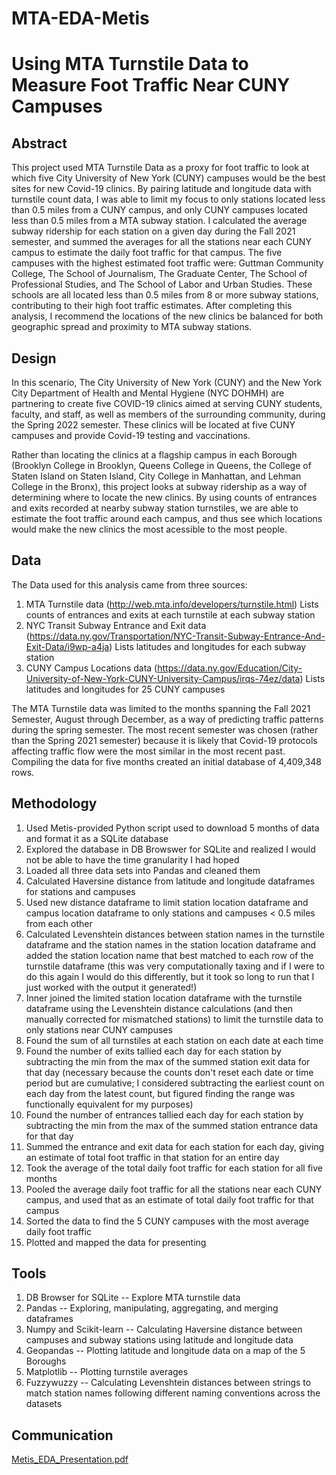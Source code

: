 # MTA-EDA-Metis

# Using MTA Turnstile Data to Measure Foot Traffic Near CUNY Campuses

## Abstract
This project used MTA Turnstile Data as a proxy for foot traffic to look at which five City University of New York (CUNY) campuses would be the best sites for new Covid-19 clinics. By pairing latitude and longitude data with turnstile count data, I was able to limit my focus to only stations located less than 0.5 miles from a CUNY campus, and only CUNY campuses located less than 0.5 miles from a MTA subway station. I calculated the average subway ridership for each station on a given day during the Fall 2021 semester, and summed the averages for all the stations near each CUNY campus to estimate the daily foot traffic for that campus. The five campuses with the highest estimated foot traffic were: Guttman Community College, The School of Journalism, The Graduate Center, The School of Professional Studies, and The School of Labor and Urban Studies. These schools are all located less than 0.5 miles from 8 or more subway stations, contributing to their high foot traffic estimates. After completing this analysis, I recommend the locations of the new clinics be balanced for both geographic spread and proximity to MTA subway stations.

## Design
In this scenario, The City University of New York (CUNY) and the New York City Department of Health and Mental Hygiene (NYC DOHMH) are partnering to create five COVID-19 clinics aimed at serving CUNY students, faculty, and staff, as well as members of the surrounding community, during the Spring 2022 semester. These clinics will be located at five CUNY campuses and provide Covid-19 testing and vaccinations.

Rather than locating the clinics at a flagship campus in each Borough (Brooklyn College in Brooklyn, Queens College in Queens, the College of Staten Island on Staten Island, City College in Manhattan, and Lehman College in the Bronx), this project looks at subway ridership as a way of determining where to locate the new clinics. By using counts of entrances and exits recorded at nearby subway station turnstiles, we are able to estimate the foot traffic around each campus, and thus see which locations would make the new clinics the most acessible to the most people.

## Data
The Data used for this analysis came from three sources:
1. MTA Turnstile data (http://web.mta.info/developers/turnstile.html) Lists counts of entrances and exits at each turnstile at each subway station
2. NYC Transit Subway Entrance and Exit data (https://data.ny.gov/Transportation/NYC-Transit-Subway-Entrance-And-Exit-Data/i9wp-a4ja) Lists latitudes and longitudes for each subway station
3. CUNY Campus Locations data (https://data.ny.gov/Education/City-University-of-New-York-CUNY-University-Campus/irqs-74ez/data) Lists latitudes and longitudes for 25 CUNY campuses

The MTA Turnstile data was limited to the months spanning the Fall 2021 Semester, August through December, as a way of predicting traffic patterns during the spring semester. The most recent semester was chosen (rather than the Spring 2021 semester) because it is likely that Covid-19 protocols affecting traffic flow were the most similar in the most recent past. Compiling the data for five months created an initial database of 4,409,348 rows.

## Methodology
1. Used Metis-provided Python script used to download 5 months of data and format it as a SQLite database
2. Explored the database in DB Browswer for SQLite and realized I would not be able to have the time granularity I had hoped
3. Loaded all three data sets into Pandas and cleaned them
4. Calculated Haversine distance from latitude and longitude dataframes for stations and campuses
5. Used new distance dataframe to limit station location dataframe and campus location dataframe to only stations and campuses < 0.5 miles from each other
7. Calculated Levenshtein distances between station names in the turnstile dataframe and the station names in the station location dataframe and added the station location name that best matched to each row of the turnstile dataframe (this was very computationally taxing and if I were to do this again I would do this differently, but it took so long to run that I just worked with the output it generated!)
8. Inner joined the limited station location dataframe with the turnstile dataframe using the Levenshtein distance calculations (and then manually corrected for mismatched stations) to limit the turnstile data to only stations near CUNY campuses
9. Found the sum of all turnstiles at each station on each date at each time
10. Found the number of exits tallied each day for each station by subtracting the min from the max of the summed station exit data for that day (necessary because the counts don't reset each date or time period but are cumulative; I considered subtracting the earliest count on each day from the latest count, but figured finding the range was functionally equivalent for my purposes)
11. Found the number of entrances tallied each day for each station by subtracting the min from the max of the summed station entrance data for that day
12. Summed the entrance and exit data for each station for each day, giving an estimate of total foot traffic in that station for an entire day
13. Took the average of the total daily foot traffic for each station for all five months
14. Pooled the average daily foot traffic for all the stations near each CUNY campus, and used that as an estimate of total daily foot traffic for that campus
15. Sorted the data to find the 5 CUNY campuses with the most average daily foot traffic
16. Plotted and mapped the data for presenting

## Tools
1. DB Browser for SQLite -- Explore MTA turnstile data
2. Pandas -- Exploring, manipulating, aggregating, and merging dataframes
3. Numpy and Scikit-learn -- Calculating Haversine distance between campuses and subway stations using latitude and longitude data 
4. Geopandas -- Plotting latitude and longitude data on a map of the 5 Boroughs
5. Matplotlib -- Plotting turnstile averages
6. Fuzzywuzzy -- Calculating Levenshtein distances between strings to match station names following different naming conventions across the datasets

## Communication
[Metis_EDA_Presentation.pdf](https://github.com/dr-dronkos/MTA-EDA-Metis/files/7938698/Metis_EDA_Presentation.pdf)

